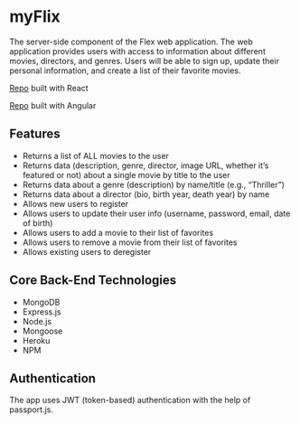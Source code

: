 # **myFlix**

The server-side component of the Flex web application. The web application provides users with access to information about different movies, directors, and genres. Users will be able to sign up, update their personal information, and create a list of their favorite movies.

[Repo](https://github.com/akr0051/Flix) built with React

[Repo](https://github.com/akr0051/Flix-Angular) built with Angular 

## **Features**
* Returns a list of ALL movies to the user
* Returns data (description, genre, director, image URL, whether it’s featured or not) about a
single movie by title to the user
* Returns data about a genre (description) by name/title (e.g., “Thriller”)
* Returns data about a director (bio, birth year, death year) by name
* Allows new users to register
* Allows users to update their user info (username, password, email, date of birth)
* Allows users to add a movie to their list of favorites
* Allows users to remove a movie from their list of favorites
* Allows existing users to deregister

## **Core Back-End Technologies**
* MongoDB
* Express.js
* Node.js
* Mongoose
* Heroku
* NPM

## **Authentication**
The app uses JWT (token-based) authentication with the help of passport.js.
